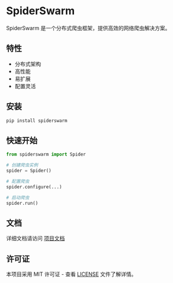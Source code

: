# SpiderSwarm

SpiderSwarm 是一个分布式爬虫框架，提供高效的网络爬虫解决方案。

## 特性

- 分布式架构
- 高性能
- 易扩展
- 配置灵活

## 安装

```bash
pip install spiderswarm
```

## 快速开始

```python
from spiderswarm import Spider

# 创建爬虫实例
spider = Spider()

# 配置爬虫
spider.configure(...)

# 启动爬虫
spider.run()
```

## 文档

详细文档请访问 [项目文档](https://github.com/yourusername/SpiderSwarm/wiki)

## 许可证

本项目采用 MIT 许可证 - 查看 [LICENSE](LICENSE) 文件了解详情。
